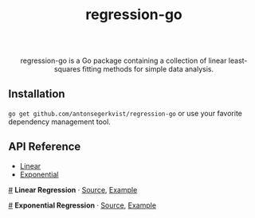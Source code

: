 
<div align="center">
<h1>regression-go</h1>
<br/>
<br/>
<p>
regression-go is a Go package containing a collection of linear least-squares fitting methods for simple data analysis.
</p>
</div>

## Installation
```go get github.com/antonsegerkvist/regression-go```
or use your favorite dependency management tool.

## API Reference
- [Linear](#regressionLinear)
- [Exponential](#regressionExponential)

<a name="regressionLinear" href="#regressionLinear">#</a> <b>Linear Regression</b> · [Source](https://github.com/antonsegerkvist/regression-go/blob/master/regression.go "Source"), [Example](https://github.com/antonsegerkvist/regression-go/blob/master/examples "Example")

<a name="regressionLinear" href="#regressionLinear">#</a> <b>Exponential Regression</b> · [Source](https://github.com/antonsegerkvist/regression-go/blob/master/regression.go "Source"), [Example](https://github.com/antonsegerkvist/regression-go/blob/master/examples "Example")